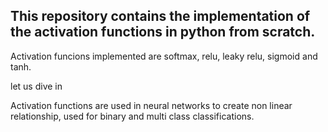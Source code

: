 ## This repository contains the implementation of the activation functions in python from scratch.

Activation funcions implemented are softmax, relu, leaky relu, sigmoid and tanh.

let us dive in 

Activation functions are used in  neural networks to create non linear relationship, used for binary and multi class classifications.

